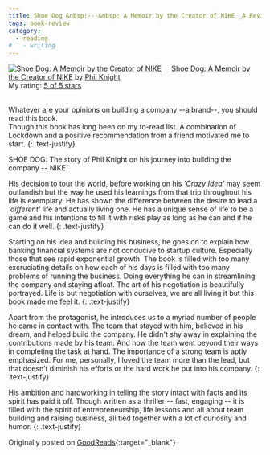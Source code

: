 ```yaml
---
title: Shoe Dog &nbsp;---&nbsp; A Memoir by the Creator of NIKE _A Review_
tags: book-review
category:
  - reading
#   - writing
---
```


<a href="https://www.goodreads.com/book/show/27220736-shoe-dog" style="float: left; padding-right: 20px"><img border="0" alt="Shoe Dog: A Memoir by the Creator of NIKE" src="https://i.gr-assets.com/images/S/compressed.photo.goodreads.com/books/1457284880l/27220736._SX98_.jpg" /></a><a href="https://www.goodreads.com/book/show/27220736-shoe-dog">Shoe Dog: A Memoir by the Creator of NIKE</a> by <a href="https://www.goodreads.com/author/show/3319233.Phil_Knight">Phil Knight</a><br/>
My rating: <a href="https://www.goodreads.com/review/show/3089490195">5 of 5 stars</a><br /><br />

Whatever are your opinions on building a company --a brand--, you should read this book. <br />Though this book has long been on my to-read list. A combination of Lockdown and a positive recommendation from a friend motivated me to start.
{: .text-justify}

SHOE DOG: The story of Phil Knight on his journey into building the company -- NIKE.

His decision to tour the world, before working on his <i>'Crazy Idea'</i> may seem outlandish but the way he used his learnings from that trip throughout his life is exemplary. He has shown the difference between the desire to lead a <i> 'different' </i> life and actually living one. He has a unique sense of life to be a game and his intentions to fill it with risks play as long as he can and if he can do it well.
{: .text-justify}

Starting on his idea and building his business, he goes on to explain how banking financial systems are not conducive to startup culture. Especially those that see rapid exponential growth. The book is filled with too many excruciating details on how each of his days is filled with too many problems of running the business. Doing everything he can in streamlining the company and staying afloat. The art of his negotiation is beautifully portrayed. Life is but negotiation with ourselves, we are all living it but this book made me feel it.
{: .text-justify}

Apart from the protagonist, he introduces us to a myriad number of people he came in contact with. The team that stayed with him, believed in his dream, and helped build the company. He didn't shy away in explaining the contributions made by his team. And how the team went beyond their ways in completing the task at hand. The importance of a strong team is aptly emphasized. For me, personally, I loved the team more than the lead, but that doesn’t diminish his efforts or the hard work he put into his company.
{: .text-justify}

His ambition and hardworking in telling the story intact with facts and its spirit has paid it off. Though written as a thriller -- fast, engaging -- it is filled with the spirit of entrepreneurship, life lessons and all about team building and raising business, all tied together with a lot of curiosity and humor.
{: .text-justify}

Originally posted on [GoodReads](https://www.goodreads.com/user/show/33625087-cmrmahesh){:target="\_blank"}

